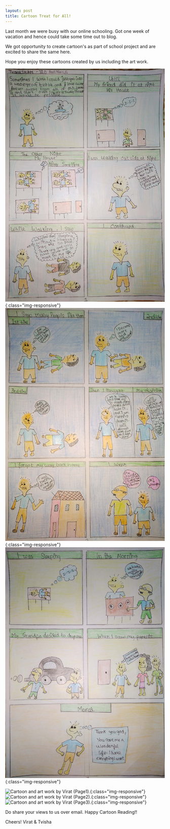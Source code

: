 ```yaml
---
layout: post
title: Cartoon Treat for All!
---
```


Last month we were busy with our online schooling. Got one week of vacation and hence could take some time out to blog.

We got opportunity to create cartoon's as part of school project and are excited to share the same here.

Hope you enjoy these cartoons created by us including the art work.

![Cartoon and art work by Tvisha (Page1).](/images/CartoonByTvishaShah_1.jpg){:class="img-responsive"}
![Cartoon and art work by Tvisha (Page2).](/images/CartoonByTvishaShah_2.jpg){:class="img-responsive"}
![Cartoon and art work by Tvisha (Page3).](/images/CartoonByTvishaShah_3.jpg){:class="img-responsive"}


![Cartoon and art work by Virat (Page1).](/images/ViCartoonByViratShah_1.jpg){:class="img-responsive"}
![Cartoon and art work by Virat (Page2).](/images/ViCartoonByViratShah_2.jpg){:class="img-responsive"}
![Cartoon and art work by Virat (Page3).](/images/ViCartoonByViratShah_3.jpg){:class="img-responsive"}

Do share your views to us over email. Happy Cartoon Reading!!

Cheers!
Virat & Tvisha
